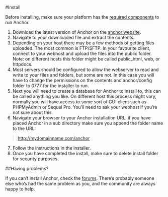 #Install

Before installing, make sure your platform has the [required components](http://drrndyl.github.io/anchor-docs/html/requirements.html) to run Anchor.

1. Download the latest version of Anchor on the [anchor website](http://anchorcms.com/).
2. Navigate to your downloaded file and extract the contents.
3. Depending on your host there may be a few methods of getting files uploaded. The most common is FTP/SFTP. In your favourite client, connect to your webhost and upload the files into the public folder. Note: on different hosts this folder might be called public_html, web, or httpdocs.
4. Most servers should be configured to allow the webserver to read and write to your files and folders, but some are not. In this case you will have to change the permissions on the contents and anchor/config folder to 0777 for the installer to run.
5. Next you will need to create a database for Anchor to install to, this can be called anything you like. On different host this process might vary, normally you will have access to some sort of GUI client such as PHPMyAdmin or Sequel Pro. You’ll need to ask your webhost if you’re not sure about this.
6. Navigate your browser to your Anchor installation URL, if you have placed Anchor in a sub directory make sure you append the folder name to the URL:

> http://mydomainname.com/anchor

7. Follow the instructions in the installer.
8. Once you have completed the install, make sure to delete install folder for security purposes.

##Having problems?

If you can’t install Anchor, check the [forums](http://forums.anchorcms.com/). There’s probably someone else who’s had the same problem as you, and the community are always happy to help.